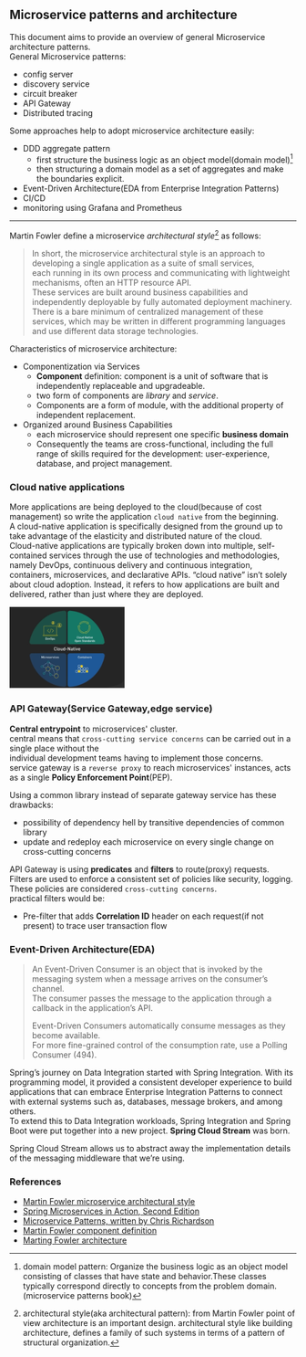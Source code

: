 ## Microservice patterns and architecture
This document aims to provide an overview of general Microservice architecture patterns.      
General Microservice patterns:    
- config server
- discovery service
- circuit breaker
- API Gateway
- Distributed tracing

Some approaches help to adopt microservice architecture easily:
- DDD aggregate pattern
    - first structure the business logic as an object model(domain model)[^2]
    - then structuring a domain model as a set of aggregates and make the boundaries explicit.
- Event-Driven Architecture(EDA from Enterprise Integration Patterns)
- CI/CD
- monitoring using Grafana and Prometheus

---
Martin Fowler define a microservice *architectural style*[^1] as follows:
> In short, the microservice architectural style is an approach to developing a single application as a suite of small services,     
> each running in its own process and communicating with lightweight mechanisms, often an HTTP resource API.      
> These services are built around business capabilities and independently deployable by fully automated deployment machinery.     
> There is a bare minimum of centralized management of these services, which may be written in different programming languages and use different data storage technologies.    

Characteristics of microservice architecture:
- Componentization via Services
    - **Component** definition: component is a unit of software that is independently replaceable and upgradeable.   
    - two form of components are *library* and *service*.
    - Components are a form of module, with the additional property of independent replacement.
- Organized around Business Capabilities
    - each microservice should represent one specific **business domain**     
    - Consequently the teams are cross-functional, including the full range of skills required for the development: user-experience, database, and project management.     
    
### Cloud native applications    
More applications are being deployed to the cloud(because of cost management) so write the application `cloud native` from the beginning.    
A cloud-native application is specifically designed from the ground up to take advantage of the elasticity and distributed nature of the cloud.    
Cloud-native applications are typically broken down into multiple, self-contained services through the use of technologies and methodologies, namely DevOps, continuous delivery and continuous integration, containers, microservices, and declarative APIs.
“cloud native” isn’t solely about cloud adoption. Instead, it refers to how applications are built and delivered, rather than just where they are deployed.     

<img height="30%" width="40%" src="./cloudnative.png"/>

### API Gateway(Service Gateway,edge service)
**Central entrypoint** to microservices' cluster.    
central means that `cross-cutting service concerns` can be carried out in a single place without the    
individual development teams having to implement those concerns.     
service gateway is a `reverse proxy` to reach microservices' instances, acts as a single **Policy Enforcement Point**(PEP).    

Using a common library instead of separate gateway service has these drawbacks:    
- possibility of dependency hell by transitive dependencies of common library
- update and redeploy each microservice on every single change on cross-cutting concerns

API Gateway is using **predicates** and **filters** to route(proxy) requests.     
Filters are used to enforce a consistent set of policies like security, logging. These policies are considered `cross-cutting concerns`.     
practical filters would be:   
- Pre-filter that adds **Correlation ID** header on each request(if not present) to trace user transaction flow

### Event-Driven Architecture(EDA)
> An Event-Driven Consumer is an object that is invoked by the messaging system when a message arrives on the consumer’s channel.    
> The consumer passes the message to the application through a callback in the application’s API.
>
> Event-Driven Consumers automatically consume messages as they become available.    
> For more fine-grained control of the consumption rate, use a Polling Consumer (494).     

Spring’s journey on Data Integration started with Spring Integration. With its programming model, it provided a consistent developer experience to build applications that can embrace Enterprise Integration Patterns to connect with external systems such as, databases, message brokers, and among others.      
To extend this to Data Integration workloads, Spring Integration and Spring Boot were put together into a new project. **Spring Cloud Stream** was born.    

Spring Cloud Stream allows us to abstract away the implementation details of the messaging middleware that we’re using.

### References
- [Martin Fowler microservice architectural style](https://martinfowler.com/articles/microservices.html)
- [Spring Microservices in Action, Second Edition](https://www.amazon.com/Spring-Microservices-Action-Second-Carnell/dp/1617296953/)
- [Microservice Patterns, written by Chris Richardson](https://www.amazon.com/Microservices-Patterns-examples-Chris-Richardson/dp/1617294543)
- [Martin Fowler component definition](https://martinfowler.com/bliki/SoftwareComponent.html)
- [Marting Fowler architecture](https://martinfowler.com/architecture/)

[^1]: architectural style(aka architectural pattern): from Martin Fowler point of view architecture is an important design. architectural style like 
      building architecture, defines a family of such systems in terms of a pattern of structural organization.     

[^2]: domain model pattern: Organize the business logic as an object model consisting of classes that have state
     and behavior.These classes typically correspond directly to concepts from the problem domain.(microservice patterns book)